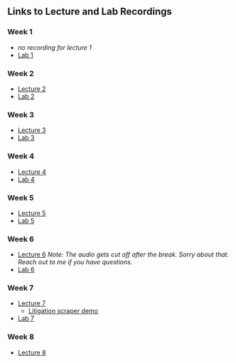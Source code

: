 ## Links to Lecture and Lab Recordings

### Week 1
* *no recording for lecture 1*
* [Lab 1](https://georgetown.zoom.us/rec/share/t8evhWutZLS-jN8Gd40CL5JSe_kDJy152OwBqXoofHkOPeDhCqUihJ-FmfrLzb_G.dVkJPtbR6z9xkR21?startTime=1724881193000)

### Week 2
* [Lecture 2](https://georgetown.zoom.us/rec/share/BRIuLlEHPzQGADdngiHB6D2KG9eBaOsDcJqaGUNNRxseKi5TYGY4uz64u8PxzKyS.tYNNgPqWwsjm-6cQ?startTime=1725918269000)
* [Lab 2](https://georgetown.zoom.us/rec/share/I9J4ibYDONxR9k1U_udTzd4T6Jvc30JIBAKTUFImxY4eiAY6GPg_6A0mRtoq4S3a.tbwlyQcAVldmettL?startTime=1726091026000)

### Week 3
* [Lecture 3](https://georgetown.zoom.us/rec/share/7z7rX92njO9PqVt-Ji2541Wx7D4ck1TT9eo6Bc7npEPjy8B--UVWG3OuTaU7uT3w.73ltRt9YocgzwTS3?startTime=1726523146000)
* [Lab 3](https://georgetown.zoom.us/rec/share/RXRvjLt6yii_I-OpzClitY_CDY8dD7vekfsky2THeJ9hhNTAXEt3V0kl-qgFwpmG.ZbPJMQXXkLlzmUJi?startTime=1726695890000)

### Week 4
* [Lecture 4](https://georgetown.zoom.us/rec/share/aVWwUfriixuzb7Uyw-glNVXknMZu9WvPPKUoecBTL4jNdGr3h7MBNDpvmVJ2_9JR.2IS4zP7TFMY2VwUl?startTime=1727127947000)
* [Lab 4](https://georgetown.zoom.us/rec/share/uCnx7rzh0KaEatmKlcNOovha65vBYWqr9CYtb7AJYMITr9FfN-JxZWPTebzaI3Xx.nvXayMtJMn0hxJX0?startTime=1727300652000)

### Week 5
* [Lecture 5](https://georgetown.zoom.us/rec/share/tBxbHsrNJu1fjU8nIz7jm8nrB7HshMeRKsUT_Wa6nqQJpf_w9VyVeIOP9mBMpWiX.c5AFIV6JRmoLXVbn?startTime=1727732664000)
* [Lab 5](https://georgetown.zoom.us/rec/share/Sr7J1A7Q5bX7eXY9xfGMKEMEYiX_-mZVcDKSJNb6Fyz56_pQyp5-AYcsoFlOsqjF.jug-WAqrm_LMr7Ki?startTime=1727905479000)

### Week 6
* [Lecture 6](https://georgetown.zoom.us/rec/share/-gFLwY6a1BgxvXCiIfl4CYefA0y0LDuylWSYd0-gE4ghdj5-stuuNeWN7A-JRva0.1Je_CuRQoSay1LdM?startTime=1728337398000) *Note: The audio gets cut off after the break. Sorry about that. Reach out to me if you have questions.*
* [Lab 6](https://georgetown.zoom.us/rec/share/P0SsHrUBMYtwndZhZEMYCxNRHHXW0bYEikRYNQkAIaxZ8K1I-nfH9Mbn6vvulzIg.IAtjTVg-0ZyL7KCi?startTime=1728510297000)

### Week 7
* [Lecture 7](https://georgetown.zoom.us/rec/share/GU0w_cyvjNjz_7IyV6eFB9WlQwFzhyvDzkZBFLsgyqEdYRBRiC7c-FKt5UCUj4ld.OzgGkk1YJ4OI3Oxo?startTime=1729028480000)
  * [Litigation scraper demo](https://georgetown.zoom.us/rec/share/-v_aGcI4pNuFMW4RCSKex90ubJ8Vwmw-2fkRl3RUZYEue9NrBNY1kHl5Z27CfkHT.dvDqQG99HjtmVmpE?startTime=1729039202000)
* [Lab 7](https://georgetown.zoom.us/rec/share/GItjxYMsYr66GtvBx46wfkdMtQhoVldvYA21I7OO3rRxk4e4XrOZ7yaOaUdl0Zw.ltFO-V8P2O4e7hQ6?startTime=1729115224000)

### Week 8
* [Lecture 8](https://georgetown.zoom.us/rec/share/5tqWOagdSqn_ZRxijBwuFryuFxSoOJYTc-eMbW2HEeoJwXuiZJzUJbzRI3EXKa_5.IFO_xu7fuafmDYwC?startTime=1729546527000)